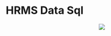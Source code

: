 # HRMS Data Sql

<p align="center">
<img src="https://user-images.githubusercontent.com/75476607/117691655-d4fd2b80-b1c4-11eb-960b-0e4886c7a530.png"/>
</p>
